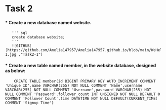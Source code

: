 # **Task 2**
   #### *  Create a new database named website.
       ''' sql
       create database website;
       '''
       ![GITHUB](https://github.com/Amelia147957/Amelia147957.github.io/blob/main/WeHelp/Assignment_5/pic/task2-1.jpg ,"Task2-1")
        
   #### *  Create a new table named member, in the website database, designed as below:
        CREATE TABLE member(id BIGINT PRIMARY KEY AUTO_INCREMENT COMMENT 'Unique ID',name VARCHAR(255) NOT NULL COMMENT 'Name',username VARCHAR(255) NOT NULL COMMENT 'Username',password VARCHAR(255) NOT NULL COMMENT 'Password',follower_count INT UNSIGNED NOT NULL DEFAULT 0 COMMENT 'Follower Count',time DATETIME NOT NULL DEFAULT(CURRENT_TIME) COMMENT 'Signup Time')
